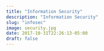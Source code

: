 ```yaml
---
title: "Information Security"
description: "Information Security"
slug: "infosec"
image: security.jpg
date: 2017-10-31T22:26:13-05:00
draft: false
---
```


